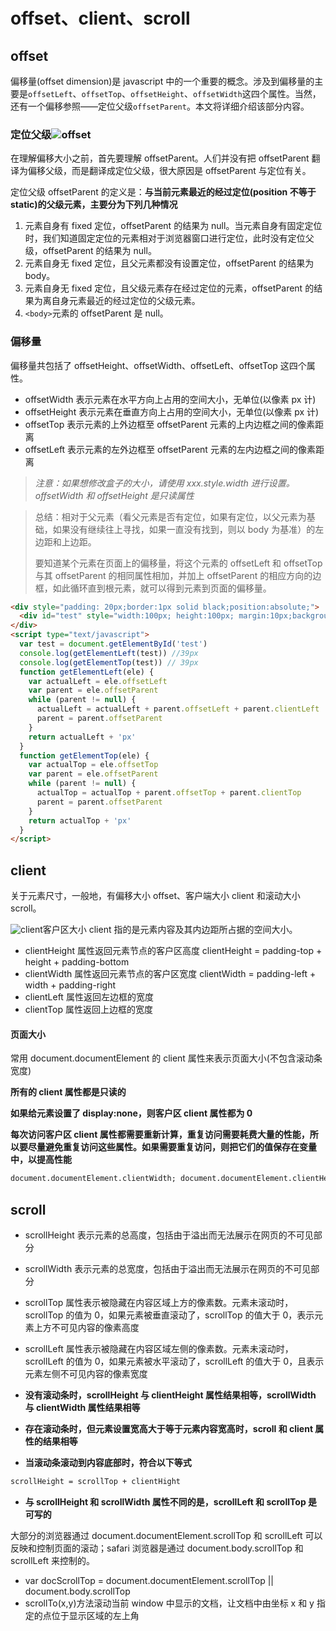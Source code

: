 # offset、client、scroll

## offset

偏移量(offset dimension)是 javascript 中的一个重要的概念。涉及到偏移量的主要是`offsetLeft`、`offsetTop`、`offsetHeight`、`offsetWidth`这四个属性。当然，还有一个偏移参照——定位父级`offsetParent`。本文将详细介绍该部分内容。

### 定位父级![offset](C:\work\study\img\offset.png)

在理解偏移大小之前，首先要理解 offsetParent。人们并没有把 offsetParent 翻译为偏移父级，而是翻译成定位父级，很大原因是 offsetParent 与定位有关。

定位父级 offsetParent 的定义是：**与当前元素最近的经过定位(position 不等于 static)的父级元素，主要分为下列几种情况**

1. 元素自身有 fixed 定位，offsetParent 的结果为 null。当元素自身有固定定位时，我们知道固定定位的元素相对于浏览器窗口进行定位，此时没有定位父级，offsetParent 的结果为 null。
2. 元素自身无 fixed 定位，且父元素都没有设置定位，offsetParent 的结果为 body。
3. 元素自身无 fixed 定位，且父级元素存在经过定位的元素，offsetParent 的结果为离自身元素最近的经过定位的父级元素。
4. `<body>`元素的 offsetParent 是 null。

### 偏移量

偏移量共包括了 offsetHeight、offsetWidth、offsetLeft、offsetTop 这四个属性。

- offsetWidth 表示元素在水平方向上占用的空间大小，无单位(以像素 px 计)
- offsetHeight 表示元素在垂直方向上占用的空间大小，无单位(以像素 px 计)
- offsetTop 表示元素的上外边框至 offsetParent 元素的上内边框之间的像素距离
- offsetLeft 表示元素的左外边框至 offsetParent 元素的左内边框之间的像素距离

> _注意：如果想修改盒子的大小，请使用 xxx.style.width 进行设置。offsetWidth 和 offsetHeight 是只读属性_

> 总结：相对于父元素（看父元素是否有定位，如果有定位，以父元素为基础，如果没有继续往上寻找，如果一直没有找到，则以 body 为基准）的左边距和上边距。
>
> 要知道某个元素在页面上的偏移量，将这个元素的 offsetLeft 和 offsetTop 与其 offsetParent 的相同属性相加，并加上 offsetParent 的相应方向的边框，如此循环直到根元素，就可以得到元素到页面的偏移量。

```html
<div style="padding: 20px;border:1px solid black;position:absolute;">
  <div id="test" style="width:100px; height:100px; margin:10px;background-color: red;"></div>
</div>
<script type="text/javascript">
  var test = document.getElementById('test')
  console.log(getElementLeft(test)) //39px
  console.log(getElementTop(test)) // 39px
  function getElementLeft(ele) {
    var actualLeft = ele.offsetLeft
    var parent = ele.offsetParent
    while (parent != null) {
      actualLeft = actualLeft + parent.offsetLeft + parent.clientLeft
      parent = parent.offsetParent
    }
    return actualLeft + 'px'
  }
  function getElementTop(ele) {
    var actualTop = ele.offsetTop
    var parent = ele.offsetParent
    while (parent != null) {
      actualTop = actualTop + parent.offsetTop + parent.clientTop
      parent = parent.offsetParent
    }
    return actualTop + 'px'
  }
</script>
```

## client

关于元素尺寸，一般地，有偏移大小 offset、客户端大小 client 和滚动大小 scroll。

![client](C:\work\study\img\client.png)客户区大小 client 指的是元素内容及其内边距所占据的空间大小。

- clientHeight 属性返回元素节点的客户区高度 clientHeight = padding-top + height + padding-bottom
- clientWidth 属性返回元素节点的客户区宽度 clientWidth = padding-left + width + padding-right
- clientLeft 属性返回左边框的宽度
- clientTop 属性返回上边框的宽度

#### 页面大小

常用 document.documentElement 的 client 属性来表示页面大小(不包含滚动条宽度)

**所有的 client 属性都是只读的**

**如果给元素设置了 display:none，则客户区 client 属性都为 0**

**每次访问客户区 client 属性都需要重新计算，重复访问需要耗费大量的性能，所以要尽量避免重复访问这些属性。如果需要重复访问，则把它们的值保存在变量中，以提高性能**

```html
document.documentElement.clientWidth; document.documentElement.clientHeight;
```

## scroll

- scrollHeight 表示元素的总高度，包括由于溢出而无法展示在网页的不可见部分
- scrollWidth 表示元素的总宽度，包括由于溢出而无法展示在网页的不可见部分
- scrollTop 属性表示被隐藏在内容区域上方的像素数。元素未滚动时，scrollTop 的值为 0，如果元素被垂直滚动了，scrollTop 的值大于 0，表示元素上方不可见内容的像素高度
- scrollLeft 属性表示被隐藏在内容区域左侧的像素数。元素未滚动时，scrollLeft 的值为 0，如果元素被水平滚动了，scrollLeft 的值大于 0，且表示元素左侧不可见内容的像素宽度

- **没有滚动条时，scrollHeight 与 clientHeight 属性结果相等，scrollWidth 与 clientWidth 属性结果相等**

- **存在滚动条时，但元素设置宽高大于等于元素内容宽高时，scroll 和 client 属性的结果相等**

- **当滚动条滚动到内容底部时，符合以下等式**

```html
scrollHeight = scrollTop + clientHight
```

- **与 scrollHeight 和 scrollWidth 属性不同的是，scrollLeft 和 scrollTop 是可写的**

大部分的浏览器通过 document.documentElement.scrollTop 和 scrollLeft 可以反映和控制页面的滚动；safari 浏览器是通过 document.body.scrollTop 和 scrollLeft 来控制的。

- var docScrollTop = document.documentElement.scrollTop || document.body.scrollTop
- scrollTo(x,y)方法滚动当前 window 中显示的文档，让文档中由坐标 x 和 y 指定的点位于显示区域的左上角

